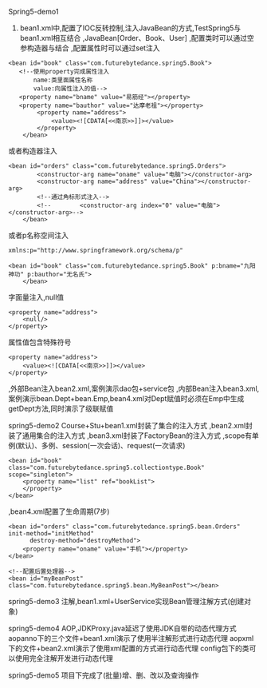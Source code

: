 Spring5-demo1
1. bean1.xml中,配置了IOC反转控制,注入JavaBean的方式,TestSpring5与bean1.xml相互结合
,JavaBean[Order、Book、User]
,配置类时可以通过空参构造器与<bean id="user" class="com.futurebytedance.spring5.User">结合
,配置属性时可以通过set注入
```aidl
<bean id="book" class="com.futurebytedance.spring5.Book">
   <!--使用property完成属性注入
       name:类里面属性名称
       value:向属性注入的值-->
   <property name="bname" value="易筋经"></property>
   <property name="bauthor" value="达摩老祖"></property>
        <property name="address">
            <value><![CDATA[<<南京>>]]></value>
        </property>
    </bean>
```
或者构造器注入
```aidl
<bean id="orders" class="com.futurebytedance.spring5.Orders">
        <constructor-arg name="oname" value="电脑"></constructor-arg>
        <constructor-arg name="address" value="China"></constructor-arg>
        <!--通过角标形式注入-->
        <!--        <constructor-arg index="0" value="电脑"></constructor-arg>-->
    </bean>
```
或者p名称空间注入
```aidl
xmlns:p="http://www.springframework.org/schema/p"

<bean id="book" class="com.futurebytedance.spring5.Book" p:bname="九阳神功" p:bauthor="无名氏">
    </bean>
```
字面量注入,null值
```aidl
<property name="address">
    <null/>
</property>
```
属性值包含特殊符号
```aidl
<property name="address">
    <value><![CDATA[<<南京>>]]></value>
</property>
```
,外部Bean注入bean2.xml,案例演示dao包+service包
,内部Bean注入bean3.xml,案例演示bean.Dept+bean.Emp,bean4.xml对Dept赋值时必须在Emp中生成getDept方法,同时演示了级联赋值


spring5-demo2
Course+Stu+bean1.xml封装了集合的注入方式
,bean2.xml封装了通用集合的注入方式
,bean3.xml封装了FactoryBean的注入方式
,scope有单例(默认)、多例、session(一次会话)、request(一次请求)
```aidl
<bean id="book" class="com.futurebytedance.spring5.collectiontype.Book" scope="singleton">
    <property name="list" ref="bookList">
    </property>
</bean>
```
,bean4.xml配置了生命周期(7步)
```aidl
<bean id="orders" class="com.futurebytedance.spring5.bean.Orders" init-method="initMethod"
      destroy-method="destroyMethod">
    <property name="oname" value="手机"></property>
</bean>

<!--配置后置处理器-->
<bean id="myBeanPost" class="com.futurebytedance.spring5.bean.MyBeanPost"></bean>
```

spring5-demo3
注解,bean1.xml+UserService实现Bean管理注解方式(创建对象)

spring5-demo4
AOP,JDKProxy.java延迟了使用JDK自带的动态代理方式
aopanno下的三个文件+bean1.xml演示了使用半注解形式进行动态代理
aopxml下的文件+bean2.xml演示了使用xml配置的方式进行动态代理
config包下的类可以使用完全注解开发进行动态代理

spring5-demo5
项目下完成了(批量)增、删、改以及查询操作